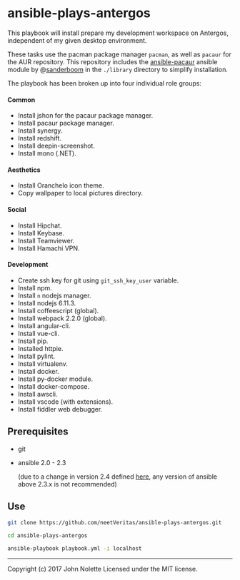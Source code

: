 # ansible-plays-antergos

This playbook will install prepare my development workspace on Antergos, independent of my given desktop environment.

These tasks use the pacman package manager `pacman`, as well as `pacaur` for the AUR repository. This repository includes the [ansible-pacaur](https://github.com/sanderboom/ansible-pacaur) ansible module by @[sanderboom](https://github.com/sanderboom) in the `./library` directory to simplify installation.

The playbook has been broken up into four individual role groups:

#### Common

* Install jshon for the pacaur package manager.
* Install pacaur package manager.
* Install synergy.
* Install redshift.
* Install deepin-screenshot.
* Install mono (.NET).

#### Aesthetics

* Install Oranchelo icon theme.
* Copy wallpaper to local pictures directory.

#### Social

* Install Hipchat.
* Install Keybase.
* Install Teamviewer.
* Install Hamachi VPN.

#### Development

* Create ssh key for git using `git_ssh_key_user` variable.
* Install npm.
* Install `n` nodejs manager.
* Install nodejs 6.11.3.
* Install coffeescript (global).
* Install webpack 2.2.0 (global).
* Install angular-cli.
* Install vue-cli.
* Install pip.
* Installed httpie.
* Install pylint.
* Install virtualenv.
* Install docker.
* Install py-docker module.
* Install docker-compose.
* Install awscli.
* Install vscode (with extensions).
* Install fiddler web debugger.

## Prerequisites

* git
* ansible 2.0 - 2.3
  
  (due to a change in version 2.4 defined [here](https://github.com/ansible/ansible/issues/31041), any version of ansible above 2.3.x is not recommended)

## Use

```sh
git clone https://github.com/neetVeritas/ansible-plays-antergos.git

cd ansible-plays-antergos

ansible-playbook playbook.yml -i localhost
```

---
Copyright (c) 2017 John Nolette Licensed under the MIT license.
